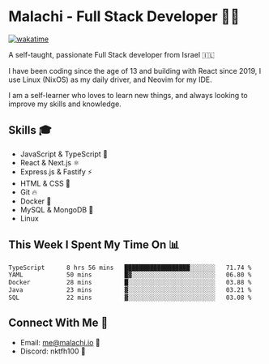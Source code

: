 # Malachi - Full Stack Developer 🚀🔥
[![wakatime](https://wakatime.com/badge/user/112ec769-e669-4b78-a46f-cf4343930741.svg)](https://wakatime.com/@112ec769-e669-4b78-a46f-cf4343930741)

A self-taught, passionate Full Stack developer from Israel 🇮🇱

I have been coding since the age of 13 and building with React since 2019, I use Linux (NixOS) as my daily driver, and Neovim for my IDE.

I am a self-learner who loves to learn new things, and always looking to improve my skills and knowledge.

## Skills 🎓
- JavaScript & TypeScript 💎
- React & Next.js ⚛️
- Express.js & Fastify ⚡️
- HTML & CSS 🎨
- Git 🔥
- Docker 🐳
- MySQL & MongoDB 💾
- Linux

## This Week I Spent My Time On 📊
<!--START_SECTION:waka-->

```txt
TypeScript      8 hrs 56 mins   ██████████████████░░░░░░░   71.74 %
YAML            50 mins         █▓░░░░░░░░░░░░░░░░░░░░░░░   06.80 %
Docker          28 mins         █░░░░░░░░░░░░░░░░░░░░░░░░   03.88 %
Java            23 mins         ▓░░░░░░░░░░░░░░░░░░░░░░░░   03.21 %
SQL             22 mins         ▓░░░░░░░░░░░░░░░░░░░░░░░░   03.08 %
```

<!--END_SECTION:waka-->


## Connect With Me 📱
- Email: me@malachi.io 📧
- Discord: nktfh100 👾

